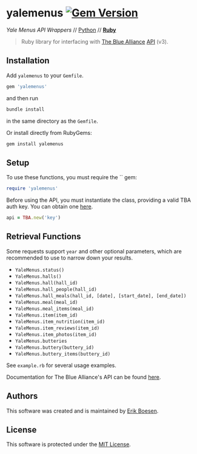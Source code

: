 # yalemenus [![Gem Version](https://badge.fury.io/rb/yalemenus.svg)](https://badge.fury.io/rb/yalemenus)
_Yale Menus API Wrappers_ // [Python](https://github.com/YaleMenus/yaledining) // [**Ruby**](https://github.com/frc1418/yalemenus)

> Ruby library for interfacing with [The Blue Alliance](https://thebluealliance.com) [API](https://thebluealliance.com/apidocs) (v3).

## Installation

Add `yalemenus` to your `Gemfile`.
```ruby
gem 'yalemenus'
```
and then run
```bash
bundle install
```
in the same directory as the `Gemfile`.

Or install directly from RubyGems:
```bash
gem install yalemenus
```

## Setup
To use these functions, you must require the `` gem:

```ruby
require 'yalemenus'
```

Before using the API, you must instantiate the class, providing a valid TBA auth key. You can obtain one [here](https://www.thebluealliance.com/account).

```ruby
api = TBA.new('key')
```

## Retrieval Functions

Some requests support `year` and other optional parameters, which are recommended to use to narrow down your results.

* `YaleMenus.status()`
* `YaleMenus.halls()`
* `YaleMenus.hall(hall_id)`
* `YaleMenus.hall_people(hall_id)`
* `YaleMenus.hall_meals(hall_id, [date], [start_date], [end_date])`
* `YaleMenus.meal(meal_id)`
* `YaleMenus.meal_items(meal_id)`
* `YaleMenus.item(item_id)`
* `YaleMenus.item_nutrition(item_id)`
* `YaleMenus.item_reviews(item_id)`
* `YaleMenus.item_photos(item_id)`
* `YaleMenus.butteries`
* `YaleMenus.buttery(buttery_id)`
* `YaleMenus.buttery_items(buttery_id)`

See `example.rb` for several usage examples.

Documentation for The Blue Alliance's API can be found [here](https://www.thebluealliance.com/apidocs).

## Authors
This software was created and is maintained by [Erik Boesen](https://github.com/ErikBoesen).

## License
This software is protected under the [MIT License](LICENSE).
